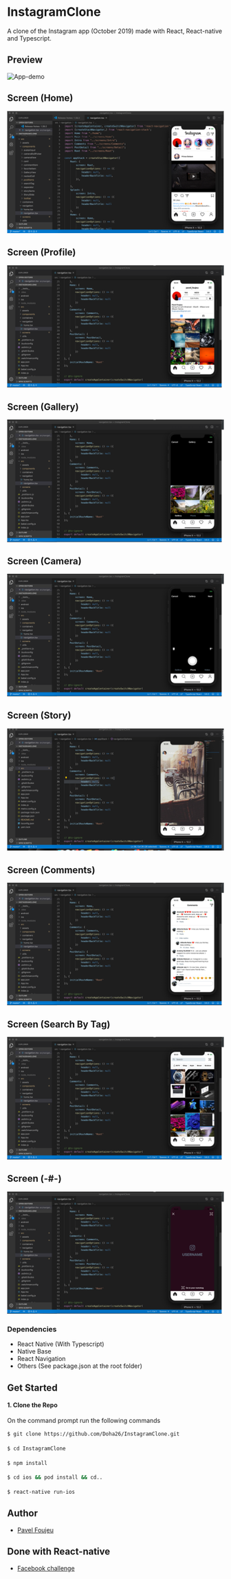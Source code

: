 # InstagramClone
A clone of the Instagram app (October 2019) made with React, React-native and Typescript. 

##  Preview
![App-demo](./src/screenshots/Demo.gif)


##  Screen (Home)
![App-demo](./src/screenshots/Demo1.png)

##  Screen (Profile)
![App-demo](./src/screenshots/Demo2.png)

##  Screen  (Gallery)
![App-demo](./src/screenshots/Demo3.png)

##  Screen  (Camera)
![App-demo](./src/screenshots/Demo4.png)

##  Screen  (Story)
![App-demo](./src/screenshots/Demo8.png)


##  Screen  (Comments)
![App-demo](./src/screenshots/Demo5.png)


##  Screen  (Search By Tag)
![App-demo](./src/screenshots/Demo7.png)

##  Screen  (-#-)
![App-demo](./src/screenshots/Demo6.png)


### Dependencies

 - React Native (With Typescript)
 - Native Base
 - React Navigation
 - Others (See package.json at the root folder)
 
 ## Get Started
 
 #### 1. Clone the Repo
 
 On the command prompt run the following commands
 ```sh
 $ git clone https://github.com/Doha26/InstagramClone.git
 
 $ cd InstagramClone
 
 $ npm install
 
 $ cd ios && pod install && cd..
 
 $ react-native run-ios
 
 ```

## Author

*	[Pavel Foujeu](mailto:foujeupavel@gmail.com)

## Done with React-native

*	[Facebook challenge ](https://github.com/Doha26/Facebook-React-native)
